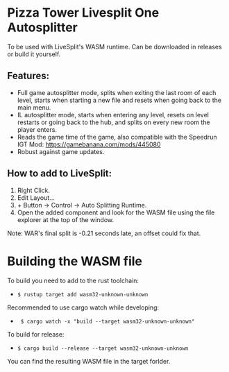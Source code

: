 # Pizza Tower Livesplit One Autosplitter

To be used with LiveSplit's WASM runtime. Can be downloaded in releases or build it yourself.

## Features:

* Full game autosplitter mode, splits when exiting the last room of each level, starts when starting a new file and resets when going back to the main menu.
* IL autosplitter mode, starts when entering any level, resets on level restarts or going back to the hub, and splits on every new room the player enters. 
* Reads the game time of the game, also compatible with the Speedrun IGT Mod: https://gamebanana.com/mods/445080
* Robust against game updates.

## How to add to LiveSplit:

1. Right Click.
2. Edit Layout...
3. \+ Button -> Control -> Auto Splitting Runtime.
4. Open the added component and look for the WASM file using the file explorer at the top of the window.

Note: WAR's final split is -0.21 seconds late, an offset could fix that.


# Building the WASM file

To build you need to add to the rust toolchain:

* `$ rustup target add wasm32-unknown-unknown`

Recommended to use cargo watch while developing:

* ` $ cargo watch -x "build --target wasm32-unknown-unknown"`

To build for release:

* `$ cargo build --release --target wasm32-unknown-unknown`

You can find the resulting WASM file in the target forlder.
